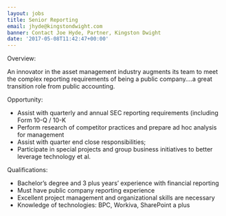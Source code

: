 ```yaml
---
layout: jobs
title: Senior Reporting
email: jhyde@kingstondwight.com
banner: Contact Joe Hyde, Partner, Kingston Dwight
date: '2017-05-08T11:42:47+00:00'
---
```



Overview:

An innovator in the asset management industry augments its team to meet the complex reporting requirements of being a public company….a great transition role from public accounting.

Opportunity:

* Assist with quarterly and annual SEC reporting requirements (including Form 10-Q / 10-K
* Perform research of competitor practices and prepare ad hoc analysis for management
* Assist with quarter end close responsibilities;
* Participate in special projects and group business initiatives to better leverage technology et al.

Qualifications:

* Bachelor’s degree and 3 plus years’ experience with financial reporting
* Must have public company reporting experience
* Excellent project management and organizational skills are necessary
* Knowledge of technologies: BPC, Workiva, SharePoint a plus